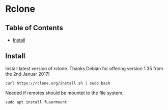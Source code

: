 # Rclone

## Table of Contents

- [Install](#install)

## Install

Install latest version of rclone. Thanks Debian for offering version 1.35 from the 2nd Januar 2017!

```shell
curl https://rclone.org/install.sh | sudo bash
```

Needed if remotes should be mountet to the file system.

```shell
sudo apt install fusermount
```
